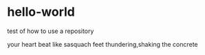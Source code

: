 # hello-world
test of how to use a repository

your heart beat like sasquach feet
thundering,shaking the concrete
